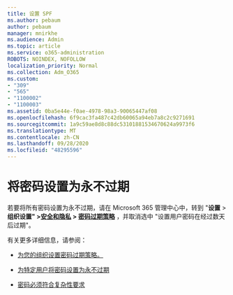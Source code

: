 ```yaml
---
title: 设置 SPF
ms.author: pebaum
author: pebaum
manager: mnirkhe
ms.audience: Admin
ms.topic: article
ms.service: o365-administration
ROBOTS: NOINDEX, NOFOLLOW
localization_priority: Normal
ms.collection: Adm_O365
ms.custom:
- "309"
- "565"
- "1100002"
- "1100003"
ms.assetid: 0ba5e44e-f0ae-4978-98a3-90065447af08
ms.openlocfilehash: 6f9cac3fa487c42db60065a94eb7a8c2c9271691
ms.sourcegitcommit: 1a9c59ae8d8c88dc53101881534670624a9973f6
ms.translationtype: MT
ms.contentlocale: zh-CN
ms.lasthandoff: 09/28/2020
ms.locfileid: "48295596"
---
```

# <a name="set-passwords-to-never-expire"></a>将密码设置为永不过期

若要将所有密码设置为永不过期，请在 Microsoft 365 管理中心中，转到 "**设置**  >  **组织设置" >[安全和隐私](https://portal.office.com/adminportal/home#/settings/security)  >  [密码过期策略](https://portal.microsoft.com/Adminportal/Home#/Settings/SecurityPrivacy/:/Settings/L1/PasswordPolicy)** ，并取消选中 "设置用户密码在经过数天后过期"。
  
有关更多详细信息，请参阅：

- [为您的组织设置密码过期策略。](https://docs.microsoft.com/microsoft-365/admin/manage/set-password-expiration-policy)
  
- [为特定用户将密码设置为永不过期](https://docs.microsoft.com/microsoft-365/admin/add-users/set-password-to-never-expire)

- [密码必须符合复杂性要求](https://docs.microsoft.com/windows/security/threat-protection/security-policy-settings/password-must-meet-complexity-requirements)
  